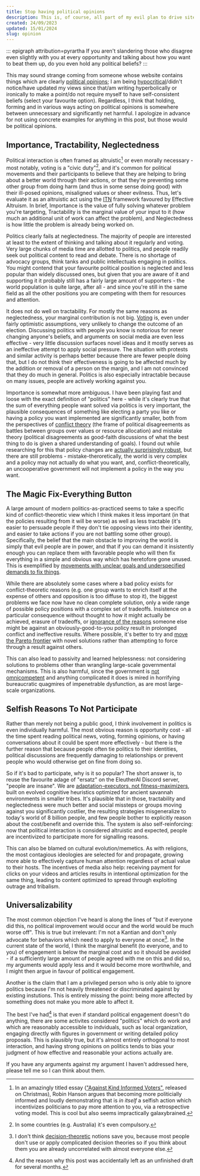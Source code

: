 ```yaml
---
title: Stop having political opinions
description: This is, of course, all part of my evil plan to drive site activity through systematically generating (meta)political outrage.
created: 24/09/2023
updated: 15/01/2024
slug: opinion
---
```

::: epigraph attribution=pyrartha
If you aren't slandering those who disagree even slightly with you at every opportunity and talking about how you want to beat them up, do you even hold any political beliefs?
:::

This may sound strange coming from someone whose website contains things which are clearly [political opinions](/osbill/); I am being [hypocritical](https://www.overcomingbias.com/p/homo-hipocritushtml)/didn't notice/have updated my views since that/am writing hyperbolically or ironically to make a point/do not require myself to have self-consistent beliefs (select your favourite option). Regardless, I think that holding, forming and in various ways acting on political opinions is somewhere between unnecessary and significantly net harmful. I apologize in advance for not using concrete examples for anything in this post, but those would be political opinions.

## Importance, Tractability, Neglectedness

Political interaction is often framed as altruistic[^1] or even morally necessary - most notably, voting is a "civic duty"[^2], and it's common for political movements and their participants to believe that they are helping to bring about a better world through their actions, or that they're preventing some other group from doing harm (and thus in some sense doing good) with their ill-posed opinions, misaligned values or sheer evilness. Thus, let's evaluate it as an altruistic act using the [ITN](https://forum.effectivealtruism.org/topics/itn-framework) framework favoured by Effective Altruism. In brief, Importance is the value of fully solving whatever problem you're targeting, Tractability is the marginal value of your input to it (how much an additional unit of work can affect the problem), and Neglectedness is how little the problem is already being worked on.

Politics clearly fails at neglectedness. The majority of people are interested at least to the extent of thinking and talking about it regularly and voting. Very large chunks of media time are allotted to politics, and people readily seek out political content to read and debate. There is no shortage of advocacy groups, think tanks and public intellectuals engaging in politics. You might contend that your favourite political position is neglected and less popular than widely discussed ones, but given that you are aware of it and supporting it it probably still has a fairly large amount of supporters - the world population is quite large, after all - and since you're still in the same field as all the other positions you are competing with them for resources and attention.

It does not do well on tractability. For mostly the same reasons as neglectedness, your marginal contribution is not big. [Voting](https://putanumonit.com/2015/12/30/010-voting/) is, even under fairly optimistic assumptions, very unlikely to change the outcome of an election. Discussing politics with people you know is notorious for never changing anyone's beliefs, and arguments on social media are even less effective - very little discussion surfaces novel ideas and it mostly serves as an ineffective attempt to apply social pressure. The situation with protests and similar activity is perhaps better because there are fewer people doing that, but I do not think their effectiveness is going to be affected much by the addition or removal of a person on the margin, and I am not convinced that they do much in general. Politics is also especially intractable because on many issues, people are actively working against you.

Importance is somewhat more ambiguous. I have been playing fast and loose with the exact definition of "politics" here - while it's clearly true that the sum of everything people want solved via politics is very important, the plausible consequences of something like electing a party you like or having a policy you want implemented are significantly smaller, both from the perspectives of [conflict theory](https://slatestarcodex.com/2018/01/24/conflict-vs-mistake/) (the frame of political disagreements as battles between groups over values or resource allocation) and mistake theory (political disagreements as good-faith discussions of what the best thing to do is given a shared understanding of goals). I found out while researching for this that policy changes are [actually surprisingly robust](https://forum.effectivealtruism.org/posts/jCwuozHHjeoLPLemB/how-long-do-policy-changes-matter-new-paper), but there are still problems - mistake-theroretically, the world is very complex and a policy may not actually do what you want, and, conflict-theoretically, an uncooperative government will not implement a policy in the way you want.

## The Magic Fix-Everything Button

A large amount of modern politics-as-practiced seems to take a specific kind of conflict-theoretic view which I think makes it less important (in that the policies resulting from it will be worse) as well as less tractable (it's easier to persuade people if they don't tie opposing views into their identity, and easier to take actions if you are not battling some other group). Specifically, the belief that the main obstacle to improving the world is simply that evil people are in power, and that if you can demand it insistently enough you can replace them with favorable people who will then fix everything in a simple and obvious way which has heretofore gone unused. This is exemplified by [movements with unclear goals and underspecified demands to fix things](https://www.astralcodexten.com/p/book-review-the-revolt-of-the-public).

While there are absolutely some cases where a bad policy exists for conflict-theoretic reasons (e.g. one group wants to enrich itself at the expense of others and opposition is too diffuse to stop it), the biggest problems we face now have no clean complete solution, only a wide range of possible policy positions with a complex set of tradeoffs. Insistence on a particular consequence without thought to how it might actually be achieved, erasure of tradeoffs, or [ignorance of the reasons](https://en.wiktionary.org/wiki/Chesterton%27s_fence) someone else might be against an obviously-good-to-you policy result in prolonged conflict and ineffective results. Where possible, it's better to try and [move the Pareto frontier](https://www.overcomingbias.com/p/policy_tugowarhtml) with novel solutions rather than attempting to force through a result against others.

This can also lead to passivity and learned helplessness: not considering solutions to problems other than wrangling large-scale governmental mechanisms. This is also harmful, since the government is [not omnicompetent](https://www.theonion.com/smart-qualified-people-behind-the-scenes-keeping-ameri-1819571706) and anything complicated it does is mired in horrifying bureaucratic quagmires of impenetrable dysfunction, as are most large-scale organizations.

## Selfish Reasons To Not Participate

Rather than merely not being a public good, I think involvement in politics is even individually harmful. The most obvious reason is opportunity cost - all the time spent reading political news, voting, forming opinions, or having conversations about it could be spent more effectively - but there is the further reason that because people often tie politics to their identities, political discussions are frequently damaging to relationships or prevent people who would otherwise get on fine from doing so.

So if it's bad to participate, why is it so popular? The short answer is, to reuse the favourite adage of "ersatz" on the EleutherAI Discord server, "people are insane". We are [adaptation-executors, not fitness-maximizers](https://www.lesswrong.com/posts/XPErvb8m9FapXCjhA/adaptation-executers-not-fitness-maximizers), built on evolved cognitive heuristics optimized for ancient savannah environments in smaller tribes. It's plausible that in those, tractability and neglectedness were much better and social missteps or groups moving against you significantly costlier, the resulting strategies misgeneralize to today's world of 8 billion people, and few people bother to explicitly reason about the cost/benefit and override this. The system is also self-reinforcing: now that political interaction is considered altruistic and expected, people are incentivized to participate more for signalling reasons.

This can also be blamed on cultural evolution/memetics. As with religions, the most contagious ideologies are selected for and propagate, growing more able to effectively capture human attention regardless of actual value to their hosts. The incentives of media also help: receiving payment for clicks on your videos and articles results in intentional optimization for the same thing, leading to content optimized to spread through exploiting outrage and tribalism.

## Universalizability

The most common objection I've heard is along the lines of "but if everyone did this, no political improvement would occur and the world would be much worse off". This is true but irrelevant: I'm not a Kantian and don't only advocate for behaviors which need to apply to everyone at once[^4]. In the current state of the world, I think the marginal benefit (to everyone, and to you) of engagement is below the marginal cost and so it should be avoided - if a sufficiently large amount of people agreed with me on this and did so, my arguments would apply less and it would become more worthwhile, and I might then argue in favour of political engagement.

Another is the claim that I am a privileged person who is only able to ignore politics because I'm not heavily threatened or discriminated against by existing instutions. This is entirely missing the point: being more affected by something does not make you more able to affect it.

The best I've had[^3] is that even if standard political engagement doesn't do anything, there are some activites considered "politics" which do work and which are reasonably accessible to indviduals, such as local organization, engaging directly with figures in government or writing detailed policy proposals. This is plausibly true, but it's almost entirely orthogonal to most interaction, and having strong opinions on politics tends to bias your judgment of how effective and reasonable your actions actually are.

If you have any arguments against my argument I haven't addressed here, please tell me so I can think about them.

[^1]: In an amazingly titled essay (["Against Kind Informed Voters"](https://www.overcomingbias.com/p/against-kind-informed-voters), released on Christmas), Robin Hanson argues that becoming more politicially informed and loudly demonstrating that is *in itself* a selfish action which incentivizes politicians to pay more attention to you, via a retrospective voting model. This is cool but also seems impractically galaxybrained.

[^2]: In some countries (e.g. Australia) it's even compulsory.

[^3]: And the reason why this post was accidentally left as an unfinished draft for several months.

[^4]: I don't think [decision-theoretic](https://arbital.com/p/logical_dt/?l=58f) notions save you, because most people don't use or apply complicated decision theories so if you think about them you are already uncorrelated with almost everyone else.